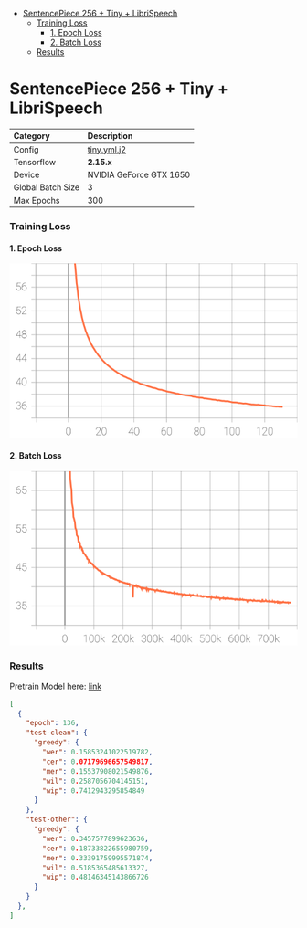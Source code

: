 - [SentencePiece 256 + Tiny + LibriSpeech](#sentencepiece-256--tiny--librispeech)
    - [Training Loss](#training-loss)
      - [1. Epoch Loss](#1-epoch-loss)
      - [2. Batch Loss](#2-batch-loss)
    - [Results](#results)


# SentencePiece 256 + Tiny + LibriSpeech

| Category          | Description                      |
| :---------------- | :------------------------------- |
| Config            | [tiny.yml.j2](../../tiny.yml.j2) |
| Tensorflow        | **2.15.x**                       |
| Device            | NVIDIA GeForce GTX 1650          |
| Global Batch Size | 3                                |
| Max Epochs        | 300                              |


### Training Loss

#### 1. Epoch Loss

![Epoch Loss](./figs/rnnt-tiny-sp256-epoch-loss.svg)

#### 2. Batch Loss

![Batch Loss](./figs/rnnt-tiny-sp256-batch-loss.svg)


### Results

Pretrain Model here: [link](https://drive.google.com/drive/folders/1h0BrCzZo8JTz_MUU5bJPJ3UBqroBnsuv?usp=sharing)

```json
[
  {
    "epoch": 136,
    "test-clean": {
      "greedy": {
        "wer": 0.15853241022519782,
        "cer": 0.07179696657549817,
        "mer": 0.15537908021549876,
        "wil": 0.2587056704145151,
        "wip": 0.7412943295854849
      }
    },
    "test-other": {
      "greedy": {
        "wer": 0.3457577899623636,
        "cer": 0.18733822655980759,
        "mer": 0.33391759995571874,
        "wil": 0.5185365485613327,
        "wip": 0.48146345143866726
      }
    }
  },
]